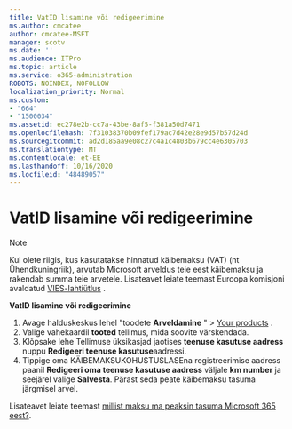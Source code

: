 ```yaml
---
title: VatID lisamine või redigeerimine
ms.author: cmcatee
author: cmcatee-MSFT
manager: scotv
ms.date: ''
ms.audience: ITPro
ms.topic: article
ms.service: o365-administration
ROBOTS: NOINDEX, NOFOLLOW
localization_priority: Normal
ms.custom:
- "664"
- "1500034"
ms.assetid: ec278e2b-cc7a-43be-8af5-f381a50d7471
ms.openlocfilehash: 7f31038370b09fef179ac7d42e28e9d57b57d24d
ms.sourcegitcommit: ad2d185aa9e08c27c4a1c4803b679cc4e6305703
ms.translationtype: MT
ms.contentlocale: et-EE
ms.lasthandoff: 10/16/2020
ms.locfileid: "48489057"
---
```

# <a name="how-to-add-or-edit-a-vatid"></a>VatID lisamine või redigeerimine

> [!NOTE]
> Kui olete riigis, kus kasutatakse hinnatud käibemaksu (VAT) (nt Ühendkuningriik), arvutab Microsoft arveldus teie eest käibemaksu ja rakendab summa teie arvetele. Lisateavet leiate teemast Euroopa komisjoni avaldatud [VIES-lahtiütlus](https://go.microsoft.com/fwlink/p/?LinkID=841741) .

**VatID lisamine või redigeerimine**

1. Avage halduskeskus lehel "toodete **Arveldamine** " \> [Your products](https://go.microsoft.com/fwlink/p/?linkid=842054) .
2. Valige vahekaardil **tooted** tellimus, mida soovite värskendada.
3. Klõpsake lehe Tellimuse üksikasjad jaotises **teenuse kasutuse aadress** nuppu **Redigeeri teenuse kasutuse**aadressi.
4. Tippige oma KÄIBEMAKSUKOHUSTUSLASEna registreerimise aadress paanil **Redigeeri oma teenuse kasutuse aadress** väljale **km number** ja seejärel valige **Salvesta**. Pärast seda peate käibemaksu tasuma järgmisel arvel.

Lisateavet leiate teemast [millist maksu ma peaksin tasuma Microsoft 365 eest?](https://docs.microsoft.com/microsoft-365/commerce/billing-and-payments/tax-information#what-tax-will-i-be-charged).